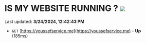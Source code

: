 # IS MY WEBSITE RUNNING ? [![](https://img.shields.io/static/v1?label=Sponsor&message=%E2%9D%A4&logo=GitHub&color=%23fe8e86)](https://github.com/sponsors/<username>)

Last updated: **3/24/2024, 12:42:43 PM**

- `GET` [https://youssefservice.me](https://youssefservice.me) - **Up** (185ms)
